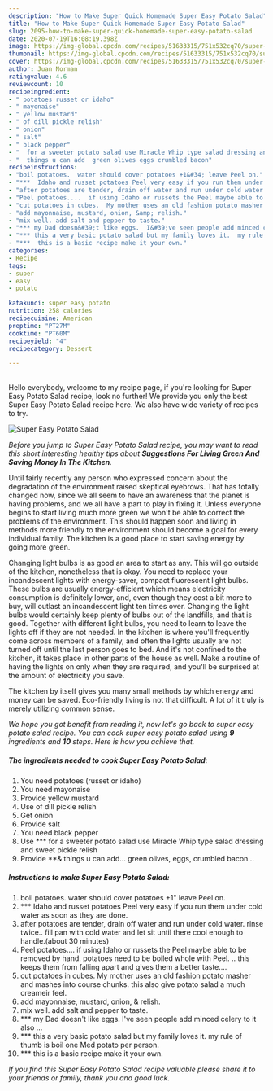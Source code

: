 ```yaml
---
description: "How to Make Super Quick Homemade Super Easy Potato Salad"
title: "How to Make Super Quick Homemade Super Easy Potato Salad"
slug: 2095-how-to-make-super-quick-homemade-super-easy-potato-salad
date: 2020-07-19T16:08:19.398Z
image: https://img-global.cpcdn.com/recipes/51633315/751x532cq70/super-easy-potato-salad-recipe-main-photo.jpg
thumbnail: https://img-global.cpcdn.com/recipes/51633315/751x532cq70/super-easy-potato-salad-recipe-main-photo.jpg
cover: https://img-global.cpcdn.com/recipes/51633315/751x532cq70/super-easy-potato-salad-recipe-main-photo.jpg
author: Juan Norman
ratingvalue: 4.6
reviewcount: 10
recipeingredient:
- " potatoes russet or idaho"
- " mayonaise"
- " yellow mustard"
- " of dill pickle relish"
- " onion"
- " salt"
- " black pepper"
- "  for a sweeter potato salad use Miracle Whip type salad dressing and sweet pickle relish"
- "  things u can add  green olives eggs crumbled bacon"
recipeinstructions:
- "boil potatoes.  water should cover potatoes +1&#34; leave Peel on."
- "***  Idaho and russet potatoes Peel very easy if you run them under cold water as soon as they are done."
- "after potatoes are tender, drain off water and run under cold water. rinse twice..  fill pan with cold water and let sit until there cool enough to handle.(about 30 minutes)"
- "Peel potatoes....  if using Idaho or russets the Peel maybe able to be removed by hand.   potatoes need to be boiled whole with Peel. .. this keeps them from falling apart and gives them a better taste...."
- "cut potatoes in cubes.  My mother uses an old fashion potato masher and mashes into course chunks.  this also give potato salad a much creameir feel."
- "add mayonnaise, mustard, onion, &amp; relish."
- "mix well. add salt and pepper to taste."
- "*** my Dad doesn&#39;t like eggs.  I&#39;ve seen people add minced celery to it also ..."
- "*** this a very basic potato salad but my family loves it.  my rule of thumb is boil one Med potato per person."
- "***  this is a basic recipe make it your own."
categories:
- Recipe
tags:
- super
- easy
- potato

katakunci: super easy potato 
nutrition: 258 calories
recipecuisine: American
preptime: "PT27M"
cooktime: "PT60M"
recipeyield: "4"
recipecategory: Dessert

---
```

<br>
Hello everybody, welcome to my recipe page, if you're looking for Super Easy Potato Salad recipe, look no further! We provide you only the best Super Easy Potato Salad recipe here. We also have wide variety of recipes to try.
<br>


![Super Easy Potato Salad](https://img-global.cpcdn.com/recipes/51633315/751x532cq70/super-easy-potato-salad-recipe-main-photo.jpg)

<i>Before you jump to Super Easy Potato Salad recipe, you may want to read this short interesting healthy tips about 
<strong>Suggestions For Living Green And Saving Money In The Kitchen</strong>.</i>
</br>

Until fairly recently any person who expressed concern about the degradation of the environment raised skeptical eyebrows. That has totally changed now, since we all seem to have an awareness that the planet is having problems, and we all have a part to play in fixing it. Unless everyone begins to start living much more green we won't be able to correct the problems of the environment. This should happen soon and living in methods more friendly to the environment should become a goal for every individual family. The kitchen is a good place to start saving energy by going more green.

Changing light bulbs is as good an area to start as any. This will go outside of the kitchen, nonetheless that is okay. You need to replace your incandescent lights with energy-saver, compact fluorescent light bulbs. These bulbs are usually energy-efficient which means electricity consumption is definitely lower, and, even though they cost a bit more to buy, will outlast an incandescent light ten times over. Changing the light bulbs would certainly keep plenty of bulbs out of the landfills, and that is good. Together with different light bulbs, you need to learn to leave the lights off if they are not needed. In the kitchen is where you'll frequently come across members of a family, and often the lights usually are not turned off until the last person goes to bed. And it's not confined to the kitchen, it takes place in other parts of the house as well. Make a routine of having the lights on only when they are required, and you'll be surprised at the amount of electricity you save.

The kitchen by itself gives you many small methods by which energy and money can be saved. Eco-friendly living is not that difficult. A lot of it truly is merely utilizing common sense.


<i>We hope you got benefit from reading it, now let's go back to super easy potato salad recipe. You can cook super easy potato salad using <strong>9</strong> ingredients and <strong>10</strong> steps. Here is how you achieve that.
</i>

##### The ingredients needed to cook Super Easy Potato Salad:

1. You need  potatoes (russet or idaho)
1. You need  mayonaise
1. Provide  yellow mustard
1. Use  of dill pickle relish
1. Get  onion
1. Provide  salt
1. You need  black pepper
1. Use  *** for a sweeter potato salad use Miracle Whip type salad dressing and sweet pickle relish
1. Provide  **&amp; things u can add...  green olives, eggs, crumbled bacon...


##### Instructions to make Super Easy Potato Salad:

1. boil potatoes.  water should cover potatoes +1&#34; leave Peel on.
1. ***  Idaho and russet potatoes Peel very easy if you run them under cold water as soon as they are done.
1. after potatoes are tender, drain off water and run under cold water. rinse twice..  fill pan with cold water and let sit until there cool enough to handle.(about 30 minutes)
1. Peel potatoes....  if using Idaho or russets the Peel maybe able to be removed by hand.   potatoes need to be boiled whole with Peel. .. this keeps them from falling apart and gives them a better taste....
1. cut potatoes in cubes.  My mother uses an old fashion potato masher and mashes into course chunks.  this also give potato salad a much creameir feel.
1. add mayonnaise, mustard, onion, &amp; relish.
1. mix well. add salt and pepper to taste.
1. *** my Dad doesn&#39;t like eggs.  I&#39;ve seen people add minced celery to it also ...
1. *** this a very basic potato salad but my family loves it.  my rule of thumb is boil one Med potato per person.
1. ***  this is a basic recipe make it your own.


<i>If you find this Super Easy Potato Salad recipe valuable please share it to your friends or family, thank you and good luck.</i>
